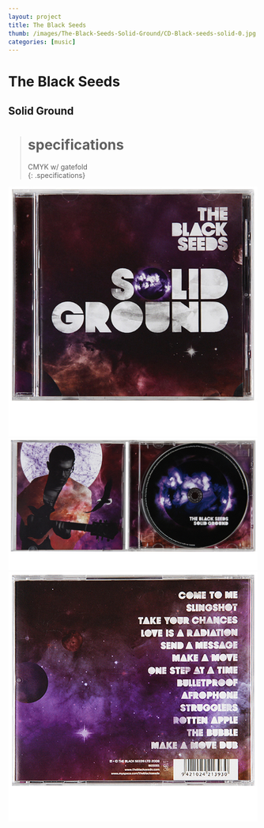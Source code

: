 ```yaml
--- 
layout: project 
title: The Black Seeds 
thumb: /images/The-Black-Seeds-Solid-Ground/CD-Black-seeds-solid-0.jpg 
categories: [music]
---
```


# The Black Seeds 
## Solid Ground

> # specifications 
> CMYK w/ gatefold  
{: .specifications}

![](/images/The-Black-Seeds-Solid-Ground/CD-Black-seeds-solid-1.jpg)
![](/images/The-Black-Seeds-Solid-Ground/CD-Black-seeds-solid-2.jpg)
![](/images/The-Black-Seeds-Solid-Ground/CD-Black-seeds-solid-3.jpg)
